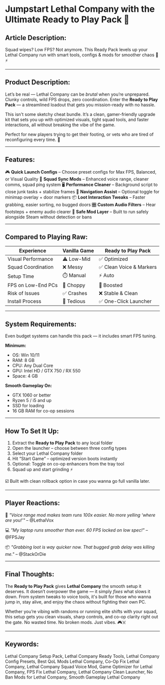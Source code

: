 # Jumpstart Lethal Company with the Ultimate Ready to Play Pack 🚀

## **Article Description:**

Squad wipes? Low FPS? Not anymore. This Ready Pack levels up your Lethal Company run with smart tools, configs & mods for smoother chaos 🧪⚡

---

## **Product Description:**

Let’s be real — Lethal Company can be *brutal* when you’re unprepared. Clunky controls, wild FPS drops, zero coordination. Enter the **Ready to Play Pack** — a streamlined loadout that gets you mission-ready with no hassle.

This isn't some sketchy cheat bundle. It’s a clean, gamer-friendly upgrade kit that sets you up with optimized visuals, tight squad tools, and faster interactions, all without breaking the vibe of the game.

Perfect for new players trying to get their footing, or vets who are tired of reconfiguring every time. 🔂

---

## **Features:**

🎮 **Quick Launch Configs** – Choose preset configs for Max FPS, Balanced, or Visual Quality
🎯 **Squad Sync Mods** – Enhanced voice range, cleaner comms, squad ping system
🖥️ **Performance Cleaner** – Background script to close junk tasks + stabilize frames
🧭 **Navigation Assist** – Optional toggle for minimap overlay + door markers
📦 **Loot Interaction Tweaks** – Faster grabbing, easier sorting, no bugged doors
🎛️ **Custom Audio Filters** – Hear footsteps + enemy audio clearer
🔐 **Safe Mod Layer** – Built to run safely alongside Steam without detection or bans

---

## **Compared to Playing Raw:**

| Experience         | Vanilla Game | Ready to Play Pack      |
| ------------------ | ------------ | ----------------------- |
| Visual Performance | ⚠️ Low-Mid   | ✅ Optimized             |
| Squad Coordination | ❌ Messy      | ✅ Clean Voice & Markers |
| Setup Time         | ⏱️ Manual    | ⚡ Auto                  |
| FPS on Low-End PCs | 🐢 Choppy    | 🚀 Boosted              |
| Risk of Issues     | ✅ Crashes    | ❌ Stable & Clean        |
| Install Process    | 🔧 Tedious   | ✅ One-Click Launcher    |

---

## **System Requirements:**

Even budget systems can handle this pack — it includes smart FPS tuning.

**Minimum:**

* OS: Win 10/11
* RAM: 8 GB
* CPU: Any Dual Core
* GPU: Intel HD / GTX 750 / RX 550
* Space: 4 GB

**Smooth Gameplay On:**

* GTX 1060 or better
* Ryzen 5 / i5 and up
* SSD for loading
* 16 GB RAM for co-op sessions

---

## **How To Set It Up:**

1. Extract the **Ready to Play Pack** to any local folder
2. Open the launcher – choose between three config types
3. Select your Lethal Company folder
4. Hit “Start Game” – optimized version boots instantly
5. Optional: Toggle on co-op enhancers from the tray tool
6. Squad up and start grinding ⚡

☑️ Built with clean rollback option in case you wanna go full vanilla later.

---

## **Player Reactions:**

🎤 *"Voice range mod makes team runs 100x easier. No more yelling ‘where are you!’"*
– @LethalVox

💻 *"My laptop runs smoother than ever. 60 FPS locked on low spec!"*
– @FPSJay

📦 *"Grabbing loot is way quicker now. That bugged grab delay was killing me."*
– @StackOrDie

---

## **Final Thoughts:**

The **Ready to Play Pack** gives **Lethal Company** the smooth setup it deserves. It doesn’t overpower the game — it simply *fixes* what slows it down. From system tweaks to voice tools, it's built for those who wanna jump in, stay alive, and enjoy the chaos without fighting their own PC.

Whether you’re vibing with randoms or running elite shifts with your squad, this setup gets you clean visuals, sharp controls, and co-op clarity right out the gate. No wasted time. No broken mods. Just vibes. 🎮☠️

---

## **Keywords:**
Lethal Company Setup Pack, Lethal Company Ready Tools, Lethal Company Config Presets, Best QoL Mods Lethal Company, Co-Op Fix Lethal Company, Lethal Company Squad Voice Mod, Game Optimizer for Lethal Company, FPS Fix Lethal Company, Lethal Company Clean Launcher, No Ban Mods for Lethal Company, Smooth Gameplay Lethal Company
